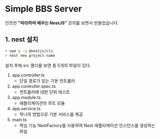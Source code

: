# Simple BBS Server

인프런 **"따라하며 배우는 NestJS"** 강의를 보면서 만들었습니다.

## 1. nest 설치

```sh
> npm i -g @nestjs/cli
> nest new project-name
```

설치 후에 src 폴더를 보면 총 5개의 파일이 있다.

1. app.controller.ts
   - 단일 경로가 있는 기본 컨트롤러
2. app.controller.spec.ts
   - 컨트롤러에 대한 단위 테스트
3. app.module.ts
   - 애플리케이션의 루트 모듈
4. app.service.ts
   - 하나의 방법으로 기본 서비스를 제공
5. main.ts
   - 핵심 기능 NestFactory를 사용하여 Nest 애플리케이션 인스턴스를 생성하는 파일
